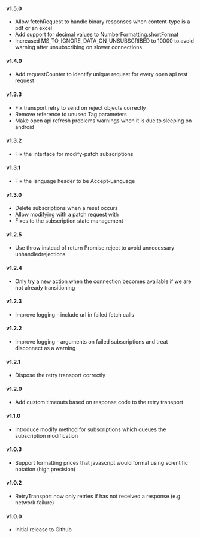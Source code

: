 #### v1.5.0

+ Allow fetchRequest to handle binary responses when content-type is a pdf or an excel
+ Add support for decimal values to NumberFormatting.shortFormat
+ Increased MS_TO_IGNORE_DATA_ON_UNSUBSCRIBED to 10000 to avoid warning after unsubscribing on slower connections


#### v1.4.0

+ Add requestCounter to identify unique request for every open api rest request

#### v1.3.3

+ Fix transport retry to send on reject objects correctly
+ Remove reference to unused Tag parameters
+ Make open api refresh problems warnings when it is due to sleeping on android

#### v1.3.2

+ Fix the interface for modify-patch subscriptions

#### v1.3.1

+ Fix the language header to be Accept-Language

#### v1.3.0

+ Delete subscriptions when a reset occurs
+ Allow modifying with a patch request with
+ Fixes to the subscription state management

#### v1.2.5

+ Use throw instead of return Promise.reject to avoid unnecessary unhandledrejections

#### v1.2.4

+ Only try a new action when the connection becomes available if we are not already transitioning

#### v1.2.3

+ Improve logging - include url in failed fetch calls

#### v1.2.2

+ Improve logging - arguments on failed subscriptions and treat disconnect as a warning

#### v1.2.1

+ Dispose the retry transport correctly

#### v1.2.0

+ Add custom timeouts based on response code to the retry transport

#### v1.1.0

+ Introduce modify method for subscriptions which queues the subscription modification

#### v1.0.3

+ Support formatting prices that javascript would format using scientific notation (high precision)

#### v1.0.2

+ RetryTransport now only retries if has not received a response (e.g. network failure)

#### v1.0.0

+ Initial release to Github

